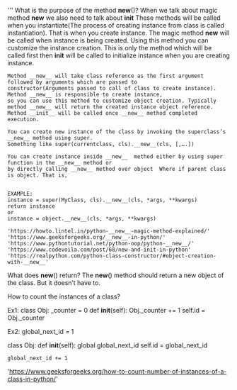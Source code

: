 '''
What is the purpose of the method __new__()?
    When we talk about magic method __new__ we also need to talk about __init__
    These methods will be called when you instantiate(The process of creating instance from class is called instantiation). 
    That is when you create instance. The magic method __new__ will be called when instance is being created. 
    Using this method you can customize the instance creation. This is only the method which will be called first then __init__ will be 
    called to initialize instance when you are creating instance.

    Method __new__ will take class reference as the first argument followed by arguments which are passed to 
    constructor(Arguments passed to call of class to create instance). Method __new__ is responsible to create instance, 
    so you can use this method to customize object creation. Typically method __new__ will return the created instance object reference. 
    Method __init__ will be called once __new__ method completed execution.

    You can create new instance of the class by invoking the superclass’s __new__ method using super. 
    Something like super(currentclass, cls).__new__(cls, [,….])

    You can create instance inside __new__  method either by using super function in the __new__ method or 
    by directly calling __new__ method over object  Where if parent class is object. That is,


    EXAMPLE:
    instance = super(MyClass, cls).__new__(cls, *args, **kwargs)
    return instance
    or
    instance = object.__new__(cls, *args, **kwargs)

    'https://howto.lintel.in/python-__new__-magic-method-explained/'
    'https://www.geeksforgeeks.org/__new__-in-python/'
    'https://www.pythontutorial.net/python-oop/python-__new__/'
    'https://www.codevoila.com/post/68/new-and-init-in-python'
    'https://realpython.com/python-class-constructor/#object-creation-with-__new__'

What does __new__() return?
    The __new__() method should return a new object of the class. But it doesn’t have to.


How to count the instances of a class?
     
Ex1:
class Obj:
    _counter = 0
    def __init__(self):
        Obj._counter += 1
        self.id = Obj._counter

Ex2:
global_next_id = 1

class Obj:
  def __init__(self):
    global global_next_id
    self.id = global_next_id

    global_next_id += 1

'https://www.geeksforgeeks.org/how-to-count-number-of-instances-of-a-class-in-python/'
